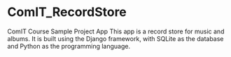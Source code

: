# ComIT_RecordStore
ComIT Course Sample Project App
This app is a record store for music and albums. It is built using the Django framework, with SQLite as the database and Python as the programming language.